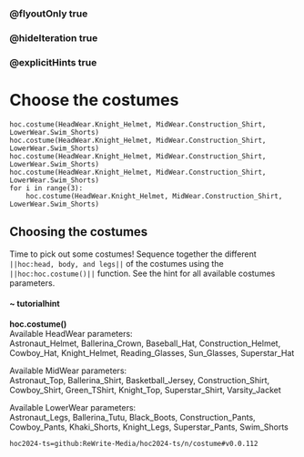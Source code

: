 ### @flyoutOnly true
### @hideIteration true
### @explicitHints true

# Choose the costumes

```python-template
hoc.costume(HeadWear.Knight_Helmet, MidWear.Construction_Shirt, LowerWear.Swim_Shorts)
hoc.costume(HeadWear.Knight_Helmet, MidWear.Construction_Shirt, LowerWear.Swim_Shorts)
hoc.costume(HeadWear.Knight_Helmet, MidWear.Construction_Shirt, LowerWear.Swim_Shorts)
hoc.costume(HeadWear.Knight_Helmet, MidWear.Construction_Shirt, LowerWear.Swim_Shorts)
for i in range(3):
    hoc.costume(HeadWear.Knight_Helmet, MidWear.Construction_Shirt, LowerWear.Swim_Shorts)
```

## Choosing the costumes
Time to pick out some costumes! Sequence together the different ``||hoc:head, body, and legs||`` of the costumes using the ``||hoc:hoc.costume()||`` function. See the hint for all available costumes parameters.


#### ~ tutorialhint
**hoc.costume()**  
Available HeadWear parameters:  
Astronaut_Helmet, Ballerina_Crown, Baseball_Hat, Construction_Helmet, Cowboy_Hat, Knight_Helmet, Reading_Glasses, Sun_Glasses, Superstar_Hat

Available MidWear parameters:  
Astronaut_Top, Ballerina_Shirt, Basketball_Jersey, Construction_Shirt, Cowboy_Shirt, Green_TShirt, Knight_Top, Superstar_Shirt, Varsity_Jacket

Available LowerWear parameters:  
Astronaut_Legs, Ballerina_Tutu, Black_Boots, Construction_Pants, Cowboy_Pants, Khaki_Shorts, Knight_Legs, Superstar_Pants, Swim_Shorts


```package
hoc2024-ts=github:ReWrite-Media/hoc2024-ts/n/costume#v0.0.112
```